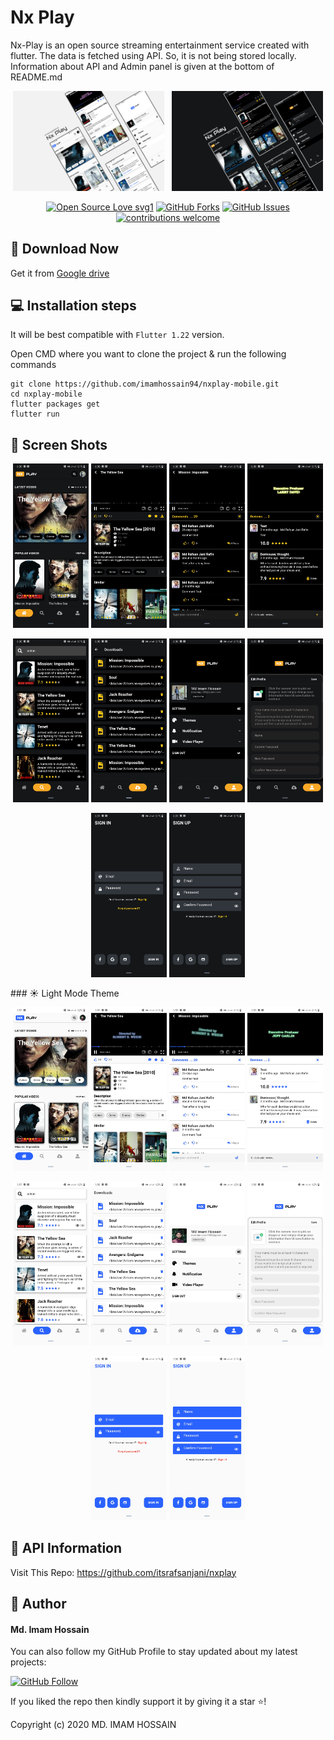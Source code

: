 # Nx Play

Nx-Play is an open source streaming entertainment service created with flutter. The data is fetched using API. So, it is not being stored locally. Information about API and Admin panel is given at the bottom of README.md

<p align="center">
  <img alt="Light" src="https://github.com/imamhossain94/nxplay-mobile/blob/main/images/nx-play-ui-light.png" width="48%"> &nbsp;
  <img alt="Dark" src="https://github.com/imamhossain94/nxplay-mobile/blob/main/images/nx-play-ui-dark.png" width="48%">
</p>

<div align="center">

[![Open Source Love svg1](https://badges.frapsoft.com/os/v1/open-source.svg?v=103)](#)
[![GitHub Forks](https://img.shields.io/github/forks/saadhaxxan/Car_Game_Python_Pygame.svg?style=social&label=Fork&maxAge=2592000)](https://github.com/imamhossain94/nxplay-mobile/fork)
[![GitHub Issues](https://img.shields.io/github/issues/saadhaxxan/Car_Game_Python_Pygame.svg?style=flat&label=Issues&maxAge=2592000)](https://github.com/imamhossain94/nxplay-mobile/issues)
[![contributions welcome](https://img.shields.io/badge/contributions-welcome-brightgreen.svg?style=flat&label=Contributions&colorA=red&colorB=black	)](#)

</div>

## 📁 Download Now

Get it from <a href="https://drive.google.com/file/d/1LLtpFIgxBPPgYYW8wzFt3alrZPtAoZyp/view?usp=sharing">Google drive</a>

## 💻 Installation steps

It will be best compatible with `Flutter 1.22` version.

Open CMD where you want to clone the project & run the following commands

```
git clone https://github.com/imamhossain94/nxplay-mobile.git
cd nxplay-mobile
flutter packages get
flutter run
```

## 📱 Screen Shots

<p align="center">
  <img src="https://github.com/imamhossain94/nxplay-mobile/blob/main/images/dark/home-dark.jpg" width="24%"> 
  <img src="https://github.com/imamhossain94/nxplay-mobile/blob/main/images/dark/video-player-dark.jpg" width="24%"> 
  <img src="https://github.com/imamhossain94/nxplay-mobile/blob/main/images/dark/video-comments-dark.jpg" width="24%"> 
  <img src="https://github.com/imamhossain94/nxplay-mobile/blob/main/images/dark/video-reviews-dark.jpg" width="24%">
</p>

<p align="center">
  <img src="https://github.com/imamhossain94/nxplay-mobile/blob/main/images/dark/search-dark.jpg" width="24%"> 
  <img src="https://github.com/imamhossain94/nxplay-mobile/blob/main/images/dark/download-dark.jpg" width="24%"> 
  <img src="https://github.com/imamhossain94/nxplay-mobile/blob/main/images/dark/profile-dark.jpg" width="24%"> 
  <img src="https://github.com/imamhossain94/nxplay-mobile/blob/main/images/dark/edit-profile-dark.jpg" width="24%">
</p>

<p align="center">
  <img src="https://github.com/imamhossain94/nxplay-mobile/blob/main/images/dark/sign-in-dark.jpg" width="24%"> 
  <img src="https://github.com/imamhossain94/nxplay-mobile/blob/main/images/dark/sign-up-dark.jpg" width="24%">
</p>
### ☀ Light Mode Theme

<p align="center">
  <img src="https://github.com/imamhossain94/nxplay-mobile/blob/main/images/light/home-light.jpg" width="24%" > 
  <img src="https://github.com/imamhossain94/nxplay-mobile/blob/main/images/light/video-player-light.jpg" width="24%"> 
  <img src="https://github.com/imamhossain94/nxplay-mobile/blob/main/images/light/video-comments-light.jpg" width="24%"> 
  <img src="https://github.com/imamhossain94/nxplay-mobile/blob/main/images/light/video-reviews-light.jpg" width="24%">
</p>

<p align="center">
  <img src="https://github.com/imamhossain94/nxplay-mobile/blob/main/images/light/search-light.jpg" width="24%"> 
  <img src="https://github.com/imamhossain94/nxplay-mobile/blob/main/images/light/download-light.jpg" width="24%"> 
  <img src="https://github.com/imamhossain94/nxplay-mobile/blob/main/images/light/profile-light.jpg" width="24%"> 
  <img src="https://github.com/imamhossain94/nxplay-mobile/blob/main/images/light/edit-profile-light.jpg" width="24%">
</p>

<p align="center">
  <img src="https://github.com/imamhossain94/nxplay-mobile/blob/main/images/light/sign-in-light.jpg" width="24%"> 
  <img src="https://github.com/imamhossain94/nxplay-mobile/blob/main/images/light/sign-up-light.jpg" width="24%">
</p>

## 🔗 API Information

Visit This Repo: 
https://github.com/itsrafsanjani/nxplay


## 🧑 Author

#### Md. Imam Hossain

You can also follow my GitHub Profile to stay updated about my latest projects:

[![GitHub Follow](https://img.shields.io/badge/Connect-Hamza-blue.svg?logo=Github&longCache=true&style=social&label=Follow)](https://github.com/imamhossain94)

If you liked the repo then kindly support it by giving it a star ⭐!

Copyright (c) 2020 MD. IMAM HOSSAIN

